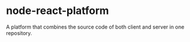 # node-react-platform
A platform that combines the source code of both client and server in one repository.
